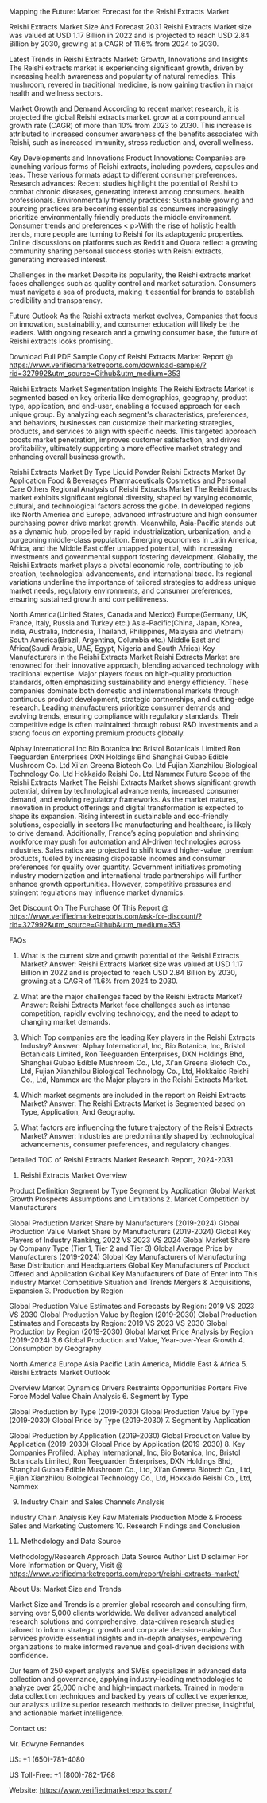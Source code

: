 Mapping the Future: Market Forecast for the Reishi Extracts Market


Reishi Extracts Market Size And Forecast 2031
Reishi Extracts Market size was valued at USD 1.17 Billion in 2022 and is projected to reach USD 2.84 Billion by 2030, growing at a CAGR of 11.6% from 2024 to 2030.

Latest Trends in Reishi Extracts Market: Growth, Innovations and Insights
The Reishi extracts market is experiencing significant growth, driven by increasing health awareness and popularity of natural remedies. This mushroom, revered in traditional medicine, is now gaining traction in major health and wellness sectors.

Market Growth and Demand
According to recent market research, it is projected the global Reishi extracts market. grow at a compound annual growth rate (CAGR) of more than 10% from 2023 to 2030. This increase is attributed to increased consumer awareness of the benefits associated with Reishi, such as increased immunity, stress reduction and, overall wellness.

Key Developments and Innovations
Product Innovations: Companies are launching various forms of Reishi extracts, including powders, capsules and teas. These various formats adapt to different consumer preferences.
Research advances: Recent studies highlight the potential of Reishi to combat chronic diseases, generating interest among consumers. health professionals.
Environmentally friendly practices: Sustainable growing and sourcing practices are becoming essential as consumers increasingly prioritize environmentally friendly products the middle environment.
Consumer trends and preferences
< p>With the rise of holistic health trends, more people are turning to Reishi for its adaptogenic properties. Online discussions on platforms such as Reddit and Quora reflect a growing community sharing personal success stories with Reishi extracts, generating increased interest.

Challenges in the market
Despite its popularity, the Reishi extracts market faces challenges such as quality control and market saturation. Consumers must navigate a sea of ​​products, making it essential for brands to establish credibility and transparency.

Future Outlook
As the Reishi extracts market evolves, Companies that focus on innovation, sustainability, and consumer education will likely be the leaders. With ongoing research and a growing consumer base, the future of Reishi extracts looks promising.

Download Full PDF Sample Copy of Reishi Extracts Market Report @ https://www.verifiedmarketreports.com/download-sample/?rid=327992&utm_source=Github&utm_medium=353

Reishi Extracts Market Segmentation Insights
The Reishi Extracts Market is segmented based on key criteria like demographics, geography, product type, application, and end-user, enabling a focused approach for each unique group. By analyzing each segment's characteristics, preferences, and behaviors, businesses can customize their marketing strategies, products, and services to align with specific needs. This targeted approach boosts market penetration, improves customer satisfaction, and drives profitability, ultimately supporting a more effective market strategy and enhancing overall business growth.

Reishi Extracts Market By Type
Liquid
Powder
Reishi Extracts Market By Application
Food & Beverages
Pharmaceuticals
Cosmetics and Personal Care
Others
Regional Analysis of Reishi Extracts Market
The Reishi Extracts market exhibits significant regional diversity, shaped by varying economic, cultural, and technological factors across the globe. In developed regions like North America and Europe, advanced infrastructure and high consumer purchasing power drive market growth. Meanwhile, Asia-Pacific stands out as a dynamic hub, propelled by rapid industrialization, urbanization, and a burgeoning middle-class population. Emerging economies in Latin America, Africa, and the Middle East offer untapped potential, with increasing investments and governmental support fostering development. Globally, the Reishi Extracts market plays a pivotal economic role, contributing to job creation, technological advancements, and international trade. Its regional variations underline the importance of tailored strategies to address unique market needs, regulatory environments, and consumer preferences, ensuring sustained growth and competitiveness.

North America(United States, Canada and Mexico)
Europe(Germany, UK, France, Italy, Russia and Turkey etc.)
Asia-Pacific(China, Japan, Korea, India, Australia, Indonesia, Thailand, Philippines, Malaysia and Vietnam)
South America(Brazil, Argentina, Columbia etc.)
Middle East and Africa(Saudi Arabia, UAE, Egypt, Nigeria and South Africa)
Key Manufacturers in the Reishi Extracts Market
Reishi Extracts Market are renowned for their innovative approach, blending advanced technology with traditional expertise. Major players focus on high-quality production standards, often emphasizing sustainability and energy efficiency. These companies dominate both domestic and international markets through continuous product development, strategic partnerships, and cutting-edge research. Leading manufacturers prioritize consumer demands and evolving trends, ensuring compliance with regulatory standards. Their competitive edge is often maintained through robust R&D investments and a strong focus on exporting premium products globally.

Alphay International
Inc
Bio Botanica
Inc
Bristol Botanicals Limited
Ron Teeguarden Enterprises
DXN Holdings Bhd
Shanghai Gubao Edible Mushroom Co.
Ltd
Xi'an Greena Biotech Co.
Ltd
Fujian Xianzhilou Biological Technology Co.
Ltd
Hokkaido Reishi Co.
Ltd
Nammex
Future Scope of the Reishi Extracts Market
The Reishi Extracts Market shows significant growth potential, driven by technological advancements, increased consumer demand, and evolving regulatory frameworks. As the market matures, innovation in product offerings and digital transformation is expected to shape its expansion. Rising interest in sustainable and eco-friendly solutions, especially in sectors like manufacturing and healthcare, is likely to drive demand. Additionally, France’s aging population and shrinking workforce may push for automation and AI-driven technologies across industries. Sales ratios are projected to shift toward higher-value, premium products, fueled by increasing disposable incomes and consumer preferences for quality over quantity. Government initiatives promoting industry modernization and international trade partnerships will further enhance growth opportunities. However, competitive pressures and stringent regulations may influence market dynamics.

Get Discount On The Purchase Of This Report @ https://www.verifiedmarketreports.com/ask-for-discount/?rid=327992&utm_source=Github&utm_medium=353

FAQs
1. What is the current size and growth potential of the Reishi Extracts Market?
Answer: Reishi Extracts Market size was valued at USD 1.17 Billion in 2022 and is projected to reach USD 2.84 Billion by 2030, growing at a CAGR of 11.6% from 2024 to 2030.

2. What are the major challenges faced by the Reishi Extracts Market?
Answer: Reishi Extracts Market face challenges such as intense competition, rapidly evolving technology, and the need to adapt to changing market demands.

3. Which Top companies are the leading Key players in the Reishi Extracts Industry?
Answer: Alphay International, Inc, Bio Botanica, Inc, Bristol Botanicals Limited, Ron Teeguarden Enterprises, DXN Holdings Bhd, Shanghai Gubao Edible Mushroom Co., Ltd, Xi'an Greena Biotech Co., Ltd, Fujian Xianzhilou Biological Technology Co., Ltd, Hokkaido Reishi Co., Ltd, Nammex are the Major players in the Reishi Extracts Market.

4. Which market segments are included in the report on Reishi Extracts Market?
Answer: The Reishi Extracts Market is Segmented based on Type, Application, And Geography.

5. What factors are influencing the future trajectory of the Reishi Extracts Market?
Answer: Industries are predominantly shaped by technological advancements, consumer preferences, and regulatory changes.

Detailed TOC of Reishi Extracts Market Research Report, 2024-2031
1. Reishi Extracts Market Overview

Product Definition
Segment by Type
Segment by Application
Global Market Growth Prospects
Assumptions and Limitations
2. Market Competition by Manufacturers

Global Production Market Share by Manufacturers (2019-2024)
Global Production Value Market Share by Manufacturers (2019-2024)
Global Key Players of Industry Ranking, 2022 VS 2023 VS 2024
Global Market Share by Company Type (Tier 1, Tier 2 and Tier 3)
Global Average Price by Manufacturers (2019-2024)
Global Key Manufacturers of Manufacturing Base Distribution and Headquarters
Global Key Manufacturers of Product Offered and Application
Global Key Manufacturers of Date of Enter into This Industry
Market Competitive Situation and Trends
Mergers & Acquisitions, Expansion
3. Production by Region

Global Production Value Estimates and Forecasts by Region: 2019 VS 2023 VS 2030
Global Production Value by Region (2019-2030)
Global Production Estimates and Forecasts by Region: 2019 VS 2023 VS 2030
Global Production by Region (2019-2030)
Global Market Price Analysis by Region (2019-2024) 3.6 Global Production and Value, Year-over-Year Growth
4. Consumption by Geography

North America
Europe
Asia Pacific
Latin America, Middle East & Africa
5. Reishi Extracts Market Outlook

Overview
Market Dynamics
Drivers
Restraints
Opportunities
Porters Five Force Model
Value Chain Analysis 
6. Segment by Type

Global Production by Type (2019-2030)
Global Production Value by Type (2019-2030)
Global Price by Type (2019-2030)
7. Segment by Application

Global Production by Application (2019-2030)
Global Production Value by Application (2019-2030)
Global Price by Application (2019-2030)
8. Key Companies Profiled: Alphay International, Inc, Bio Botanica, Inc, Bristol Botanicals Limited, Ron Teeguarden Enterprises, DXN Holdings Bhd, Shanghai Gubao Edible Mushroom Co., Ltd, Xi'an Greena Biotech Co., Ltd, Fujian Xianzhilou Biological Technology Co., Ltd, Hokkaido Reishi Co., Ltd, Nammex

9. Industry Chain and Sales Channels Analysis

Industry Chain Analysis
Key Raw Materials
Production Mode & Process
Sales and Marketing
Customers
10. Research Findings and Conclusion

11. Methodology and Data Source

Methodology/Research Approach
Data Source
Author List
Disclaimer
For More Information or Query, Visit @ https://www.verifiedmarketreports.com/report/reishi-extracts-market/

About Us: Market Size and Trends

Market Size and Trends is a premier global research and consulting firm, serving over 5,000 clients worldwide. We deliver advanced analytical research solutions and comprehensive, data-driven research studies tailored to inform strategic growth and corporate decision-making. Our services provide essential insights and in-depth analyses, empowering organizations to make informed revenue and goal-driven decisions with confidence.

Our team of 250 expert analysts and SMEs specializes in advanced data collection and governance, applying industry-leading methodologies to analyze over 25,000 niche and high-impact markets. Trained in modern data collection techniques and backed by years of collective experience, our analysts utilize superior research methods to deliver precise, insightful, and actionable market intelligence.

Contact us:

Mr. Edwyne Fernandes

US: +1 (650)-781-4080

US Toll-Free: +1 (800)-782-1768

Website: https://www.verifiedmarketreports.com/
